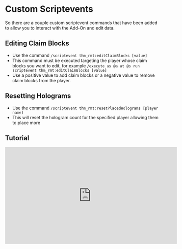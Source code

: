 # Custom Scriptevents

So there are a couple custom scriptevent commands that have been added to allow you to interact with the Add-On and edit data.

## Editing Claim Blocks
- Use the command `/scriptevent thm_rmt:editClaimBlocks [value]`
- This command must be executed targeting the player whose claim blocks you want to edit, for example `/execute as @a at @s run scriptevent thm_rmt:editClaimBlocks [value]`
- Use a positive value to add claim blocks or a negative value to remove claim blocks from the player.

## Resetting Holograms
- Use the command `/scriptevent thm_rmt:resetPlacedHolograms [player name]`
- This will reset the hologram count for the specified player allowing them to place more


## Tutorial
<iframe width="560" height="315" src="https://www.youtube.com/embed/f9dQegArmWI?si=t0uSBhiw-ELmuyf2&amp;start=2298" title="YouTube video player" frameborder="0" allow="accelerometer; autoplay; clipboard-write; encrypted-media; gyroscope; picture-in-picture; web-share" referrerpolicy="strict-origin-when-cross-origin" allowfullscreen></iframe>